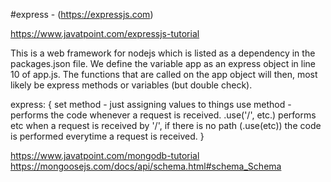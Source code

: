 #express - (https://expressjs.com)

https://www.javatpoint.com/expressjs-tutorial

This is a web framework for nodejs which is listed as a dependency in the packages.json file. We define the variable app as an express object in line 10 of app.js. The functions that are called on the app object will then, most likely be express methods or variables (but double check).

express: {
  set method - just assigning values to things
  use method - performs the code whenever a request is received. .use('/', etc.) performs etc when a request is received by '/', if there is no path (.use(etc)) the code is performed everytime a request is received.
}


https://www.javatpoint.com/mongodb-tutorial
https://mongoosejs.com/docs/api/schema.html#schema_Schema
